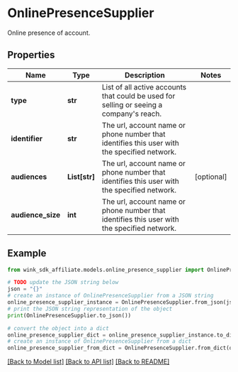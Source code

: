 # OnlinePresenceSupplier

Online presence of account.

## Properties

Name | Type | Description | Notes
------------ | ------------- | ------------- | -------------
**type** | **str** | List of all active accounts that could be used for selling or seeing a company&#39;s reach. | 
**identifier** | **str** | The url, account name or phone number that identifies this user with the specified network. | 
**audiences** | **List[str]** | The url, account name or phone number that identifies this user with the specified network. | [optional] 
**audience_size** | **int** | The url, account name or phone number that identifies this user with the specified network. | 

## Example

```python
from wink_sdk_affiliate.models.online_presence_supplier import OnlinePresenceSupplier

# TODO update the JSON string below
json = "{}"
# create an instance of OnlinePresenceSupplier from a JSON string
online_presence_supplier_instance = OnlinePresenceSupplier.from_json(json)
# print the JSON string representation of the object
print(OnlinePresenceSupplier.to_json())

# convert the object into a dict
online_presence_supplier_dict = online_presence_supplier_instance.to_dict()
# create an instance of OnlinePresenceSupplier from a dict
online_presence_supplier_from_dict = OnlinePresenceSupplier.from_dict(online_presence_supplier_dict)
```
[[Back to Model list]](../README.md#documentation-for-models) [[Back to API list]](../README.md#documentation-for-api-endpoints) [[Back to README]](../README.md)


